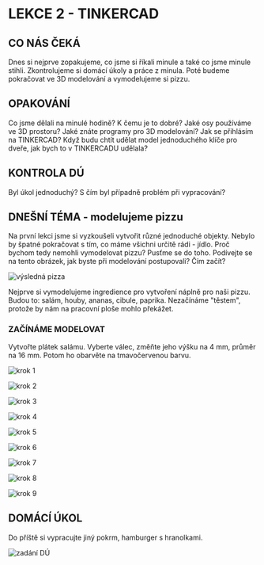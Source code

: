 # LEKCE 2 - TINKERCAD

## CO NÁS ČEKÁ

Dnes si nejprve zopakujeme, co jsme si říkali minule a také co jsme minule stihli. Zkontrolujeme si domácí úkoly a práce z minula. Poté budeme pokračovat ve 3D modelování a vymodelujeme si pizzu. 

## OPAKOVÁNÍ

Co jsme dělali na minulé hodině? K čemu je to dobré? Jaké osy používáme ve 3D prostoru? Jaké znáte programy pro 3D modelování? Jak se přihlásím na TINKERCAD? Když budu chtít udělat model jednoduchého klíče pro dveře, jak bych to v TINKERCADU udělala?

## KONTROLA DÚ

Byl úkol jednoduchý? S čím byl případně problém při vypracování?

## DNEŠNÍ TÉMA - modelujeme pizzu

Na první lekci jsme si vyzkoušeli vytvořit různé jednoduché objekty. Nebylo by špatné pokračovat s tím, co máme všichni určitě rádi - jídlo. Proč bychom tedy nemohli vymodelovat pizzu? Pusťme se do toho.
Podívejte se na tento obrázek, jak byste při modelování postupovali? Čím začít?

![výsledná pizza](vysledek.png)

Nejprve si vymodelujeme ingredience pro vytvoření náplně pro naši pizzu. Budou to: salám, houby, ananas, cibule, paprika. Nezačínáme "těstem", protože by nám na pracovní ploše mohlo překážet.

### ZAČÍNÁME MODELOVAT 
Vytvořte plátek salámu.
Vyberte válec, změňte jeho výšku na 4 mm, průměr na 16 mm. Potom ho obarvěte na tmavočervenou barvu.

![krok 1](lekce2_1.png)

![krok 2](lekce2_2.png)

![krok 3](lekce2_3.png)

![krok 4](lekce2_4.png)

![krok 5](lekce2_5.png)

![krok 6](lekce2_6.png)

![krok 7](lekce2_7.png)

![krok 8](lekce2_8.png)

![krok 9](lekce2_9.png)

## DOMÁCÍ ÚKOL

Do příště si vypracujte jiný pokrm, hamburger s hranolkami. 

![zadání DÚ](lekce2_10.png)
